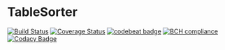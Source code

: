 # TableSorter

[![Build Status](https://travis-ci.org/acepero13/TableSorter.svg?branch=master)](https://travis-ci.org/acepero13/TableSorter)
[![Coverage Status](https://coveralls.io/repos/github/acepero13/TableSorter/badge.svg?branch=master)](https://coveralls.io/github/acepero13/TableSorter?branch=master)
[![codebeat badge](https://codebeat.co/badges/8ef5b06f-7385-4597-ac0d-1e2041eed013)](https://codebeat.co/projects/github-com-acepero13-tablesorter-master)
[![BCH compliance](https://bettercodehub.com/edge/badge/acepero13/TableSorter?branch=master)](https://bettercodehub.com/)
[![Codacy Badge](https://api.codacy.com/project/badge/Grade/c1b1a0ae90ef4a39955a3193aa188a5a)](https://www.codacy.com/app/acepero13/TableSorter?utm_source=github.com&amp;utm_medium=referral&amp;utm_content=acepero13/TableSorter&amp;utm_campaign=Badge_Grade)
